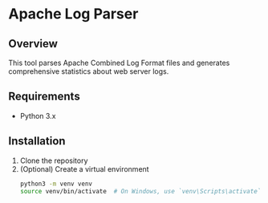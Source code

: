 # Apache Log Parser

## Overview
This tool parses Apache Combined Log Format files and generates comprehensive statistics about web server logs.

## Requirements
- Python 3.x

## Installation
1. Clone the repository
2. (Optional) Create a virtual environment
   ```bash
   python3 -m venv venv
   source venv/bin/activate  # On Windows, use `venv\Scripts\activate`
